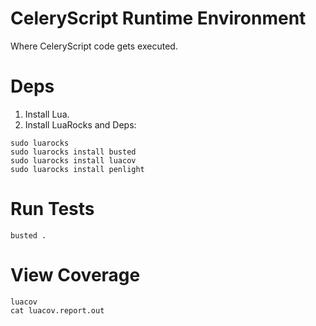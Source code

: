 # CeleryScript Runtime Environment

Where CeleryScript code gets executed.

# Deps

1. Install Lua.
2. Install LuaRocks and Deps:

```
sudo luarocks
sudo luarocks install busted
sudo luarocks install luacov
sudo luarocks install penlight
```

# Run Tests

```
busted .
```

# View Coverage

```
luacov
cat luacov.report.out
```
